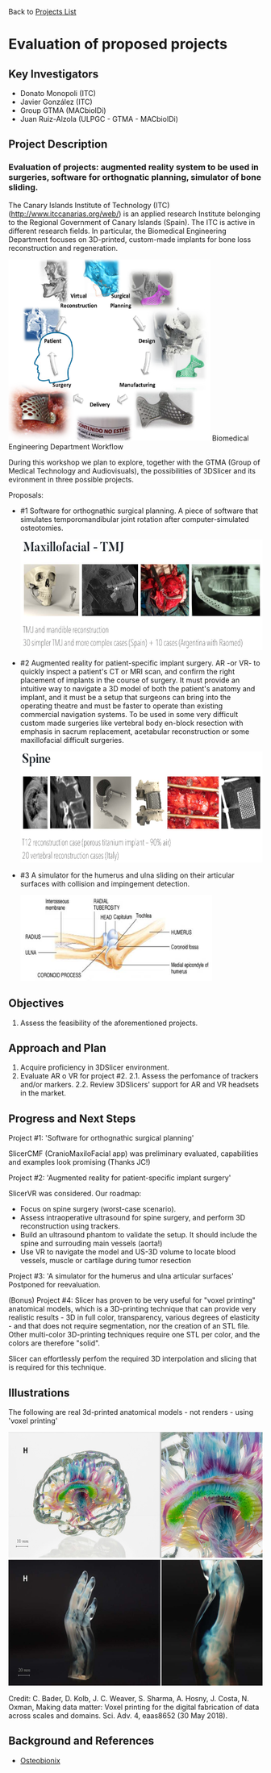 Back to [Projects List](../../README.md#ProjectsList)

# Evaluation of proposed projects

## Key Investigators

- Donato Monopoli (ITC)
- Javier González (ITC)
- Group GTMA (MACbioIDi)
- Juan Ruiz-Alzola (ULPGC - GTMA - MACbioIDi)

## Project Description

### Evaluation of projects: augmented reality system to be used in surgeries, software for orthognatic planning, simulator of bone sliding.

The Canary Islands Institute of Technology (ITC) (http://www.itccanarias.org/web/) is an applied research Institute belonging to the Regional Government of Canary Islands (Spain). The ITC is active in different research fields. In particular, the Biomedical Engineering Department focuses on 3D-printed, custom-made implants for bone loss reconstruction and regeneration. 


  <img src="ITC_Presentation.png" width="400" height="360">
Biomedical Engineering Department Workflow
  
During this workshop we plan to explore, together with the GTMA (Group of Medical Technology and Audiovisuals), the possibilities of 3DSlicer and its evironment in three possible projects.

Proposals:
+ #1 Software for orthognathic surgical planning. A piece of software that simulates temporomandibular joint rotation after computer-simulated osteotomies.

  <img src="project01.png" width="600" height="220">

+ #2 Augmented reality for patient-specific implant surgery. AR -or VR- to quickly inspect a patient's CT or MRI scan, and confirm the right placement of implants in the course of surgery. It must provide an intuitive way to navigate a 3D model of both the patient's anatomy and implant, and it must be a setup that surgeons can bring into the operating theatre and must be faster to operate than existing commercial navigation systems. To be used in some very difficult custom made surgeries like vertebral body en-block resection with emphasis in sacrum replacement, acetabular reconstruction or some maxillofacial difficult surgeries.

  <img src="project02.png" width="600" height="220">

+ #3 A simulator for the humerus and ulna sliding on their articular surfaces with collision and impingement detection.

  <img src="project03.jpg" width="380" height="170">

## Objectives

1. Assess the feasibility of the aforementioned projects.

## Approach and Plan

1. Acquire proficiency in 3DSlicer environment.
2. Evaluate AR o VR for project #2.
2.1. Assess the perfomance of trackers and/or markers.
2.2. Review 3DSlicers' support for AR and VR headsets in the market.

## Progress and Next Steps

Project #1: 'Software for orthognathic surgical planning'

SlicerCMF (CranioMaxiloFacial app) was preliminary evaluated, capabilities and examples look promising (Thanks JC!)

Project #2: 'Augmented reality for patient-specific implant surgery'

SlicerVR was considered. Our roadmap: 
  - Focus on spine surgery (worst-case scenario).
  - Assess intraoperative ultrasound for spine surgery, and perform 3D reconstruction using trackers.
  - Build an ultrasound phantom to validate the setup. It should include the spine and surrouding main vessels (aorta!)
  - Use VR to navigate the model and US-3D volume to locate blood vessels, muscle or cartilage during tumor resection
  
Project #3: 'A simulator for the humerus and ulna articular surfaces'
Postponed for reevaluation.

(Bonus) Project #4:
Slicer has proven to be very useful for "voxel printing" anatomical models, which is a 3D-printing technique that can provide very realistic results - 3D in full color, transparency, various degrees of elasticity - and that does not require segmentation, nor the creation of an STL file. Other multi-color 3D-printing techniques require one STL per color, and the colors are therefore "solid".

Slicer can effortlessly perfom the required 3D interpolation and slicing that is required for this technique. 

## Illustrations
The following are real 3d-printed anatomical models - not renders - using 'voxel printing'

   <img src="voxel_printing.png" width="700" height="250">

   <img src="voxel_printing2.png" width="700" height="250">

Credit: C. Bader, D. Kolb, J. C. Weaver, S. Sharma, A. Hosny, J. Costa, N. Oxman, Making data matter: Voxel printing for the digital fabrication of data across scales and domains. Sci. Adv. 4, eaas8652 (30 May 2018).



## Background and References

+ [Osteobionix](https://github.com/NA-MIC/ProjectWeek/blob/master/PW28_2018_GranCanaria/Projects/EvaluationOfProjects/presentation%20letter%20ITC.pdf)

